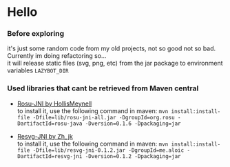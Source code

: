 # Hello

### Before exploring

it's just some random code from my old projects, not so good not so bad. Currently im doing refactoring so...</br>
it will release static files (svg, png, etc) from the jar package to environment variables `LAZYBOT_DIR`


### Used libraries that cant be retrieved from Maven central

* [Rosu-JNI by HollisMeynell](https://github.com/HollisMeynell)</br>
    to install it, use the following command in maven:
  ```mvn install:install-file -Dfile=lib/rosu-jni-all.jar -DgroupId=org.rosu -DartifactId=rosu-java -Dversion=0.1.6 -Dpackaging=jar```

* [Resvg-JNI by Zh_jk](https://github.com/fantasyzhjk)</br>
    to install it, use the following command in maven:
```mvn install:install-file -Dfile=lib/resvg-jni-0.1.2.jar -DgroupId=me.aloic -DartifactId=resvg-jni -Dversion=0.1.2 -Dpackaging=jar```



